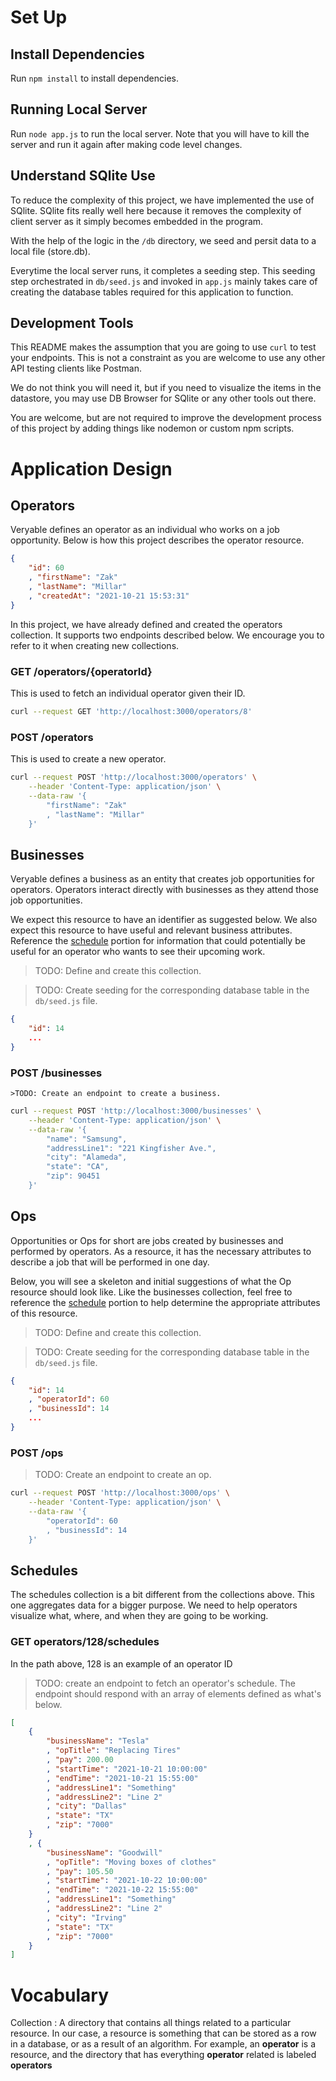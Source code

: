 # Set Up

## Install Dependencies
Run `npm install` to install dependencies.

## Running Local Server
Run `node app.js` to run the local server. Note that you will have to kill the server and run it again after making code level changes.

## Understand SQlite Use
To reduce the complexity of this project, we have implemented the use of SQlite. SQlite fits really well here because it removes the complexity of client server as it simply becomes embedded in the program. 

With the help of the logic in the `/db` directory, we seed and persit data to a local file (store.db). 

Everytime the local server runs, it completes a seeding step. This seeding step orchestrated in `db/seed.js` and invoked in `app.js` mainly takes care of creating the database tables required for this application to function.

## Development Tools
This README makes the assumption that you are going to use `curl` to test your endpoints. This is not a constraint as you are welcome to use any other API testing clients like Postman.

We do not think you will need it, but if you need to visualize the items in the datastore, you may use DB Browser for SQlite or any other tools out there.

You are welcome, but are not required to improve the development process of this project by adding things like nodemon or custom npm scripts.

# Application Design

## Operators
Veryable defines an operator as an individual who works on a job opportunity. Below is how this project describes the operator resource.

```JSON
{
    "id": 60
    , "firstName": "Zak"
    , "lastName": "Millar"
    , "createdAt": "2021-10-21 15:53:31"
}
```

In this project, we have already defined and created the operators collection. It supports two endpoints described below. We encourage you to refer to it when creating new collections.

### **GET /operators/{operatorId}**
This is used to fetch an individual operator given their ID.

```BASH
curl --request GET 'http://localhost:3000/operators/8'
```

### **POST /operators**
This is used to create a new operator.

```BASH
curl --request POST 'http://localhost:3000/operators' \
    --header 'Content-Type: application/json' \
    --data-raw '{
        "firstName": "Zak"
        , "lastName": "Millar"
    }'
```

## Businesses
Veryable defines a business as an entity that creates job opportunities for operators. Operators interact directly with businesses as they attend those job opportunities.

We expect this resource to have an identifier as suggested below. We also expect this resource to have useful and relevant business attributes. Reference the [schedule](#Schedules) portion for information that could potentially be useful for an operator who wants to see their upcoming work.

>TODO: Define and create this collection.

>TODO: Create seeding for the corresponding database table in the `db/seed.js` file.

```JSON
{
    "id": 14
    ...
}
```

### **POST /businesses**
    >TODO: Create an endpoint to create a business.

```BASH
curl --request POST 'http://localhost:3000/businesses' \
    --header 'Content-Type: application/json' \
    --data-raw '{
        "name": "Samsung", 
        "addressLine1": "221 Kingfisher Ave.",
        "city": "Alameda",
        "state": "CA",
        "zip": 90451
    }'
```

## Ops
Opportunities or Ops for short are jobs created by businesses and performed by operators. As a resource, it has the necessary attributes to describe a job that will be performed in one day. 

Below, you will see a skeleton and initial suggestions of what the Op resource should look like. Like the businesses collection, feel free to reference the [schedule](#Schedules) portion to help determine the appropriate attributes of this resource.

>TODO: Define and create this collection.

>TODO: Create seeding for the corresponding database table in the `db/seed.js` file.

```JSON
{
    "id": 14
    , "operatorId": 60
    , "businessId": 14
    ...
}
```

### **POST /ops**
>TODO: Create an endpoint to create an op.

```BASH
curl --request POST 'http://localhost:3000/ops' \
    --header 'Content-Type: application/json' \
    --data-raw '{
        "operatorId": 60
        , "businessId": 14
    }'
```

## Schedules
The schedules collection is a bit different from the collections above. This one aggregates data for a bigger purpose. We need to help operators visualize what, where, and when they are going to be working.

### GET **operators/128/schedules**
In the path above, 128 is an example of an operator ID
>TODO: create an endpoint to fetch an operator's schedule. The endpoint should respond with an array of elements defined as what's below.

```JSON
[
    {
        "businessName": "Tesla"
        , "opTitle": "Replacing Tires"
        , "pay": 200.00
        , "startTime": "2021-10-21 10:00:00"
        , "endTime": "2021-10-21 15:55:00"
        , "addressLine1": "Something"
        , "addressLine2": "Line 2"
        , "city": "Dallas"
        , "state": "TX"
        , "zip": "7000"
    }
    , {
        "businessName": "Goodwill"
        , "opTitle": "Moving boxes of clothes"
        , "pay": 105.50
        , "startTime": "2021-10-22 10:00:00"
        , "endTime": "2021-10-22 15:55:00"
        , "addressLine1": "Something"
        , "addressLine2": "Line 2"
        , "city": "Irving"
        , "state": "TX"
        , "zip": "7000"
    }
]
```

# Vocabulary
Collection
: A directory that contains all things related to a particular resource. In our case, a resource is something that can be stored as a row in a database, or as a result of an algorithm. For example, an **operator** is a resource, and the directory that has everything **operator** related is labeled **operators**